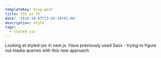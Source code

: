 ```yaml
---
templateKey: blog-post
title: CSS in JS
date: '2018-10-07T13:50:38+01:00'
description: Style
tags:
  - styled-jsx
---
```

Looking at styled-jsx in next.js. Have previously used Sass - trying to figure out media queries with this new approach.
